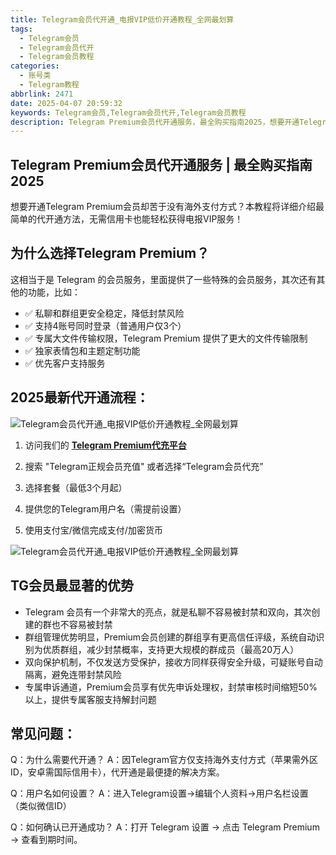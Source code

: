 ```yaml
---
title: Telegram会员代开通_电报VIP低价开通教程_全网最划算
tags:
  - Telegram会员
  - Telegram会员代开
  - Telegram会员教程
categories:
  - 账号类
  - Telegram教程
abbrlink: 2471
date: 2025-04-07 20:59:32
keywords: Telegram会员,Telegram会员代开,Telegram会员教程	
description: Telegram Premium会员代开通服务，最全购买指南2025，想要开通Telegram Premium会员却苦于没有海外支付方式？本教程将详细介绍最简单的代开通方法，无需信用卡也能轻松获得电报VIP服务！为什么选择Telegram Premium？这相当于是 Telegram 的会员服务，里面提供了一些特殊的会员服务，其次还有其他的功能
---
```


## **Telegram Premium会员代开通服务 | 最全购买指南2025**

想要开通Telegram Premium会员却苦于没有海外支付方式？本教程将详细介绍最简单的代开通方法，无需信用卡也能轻松获得电报VIP服务！



## **为什么选择Telegram Premium？**

这相当于是 Telegram 的会员服务，里面提供了一些特殊的会员服务，其次还有其他的功能，比如：

- ✅ 私聊和群组更安全稳定，降低封禁风险
- ✅ 支持4账号同时登录（普通用户仅3个）
- ✅ 专属大文件传输权限，Telegram Premium 提供了更大的文件传输限制
- ✅ 独家表情包和主题定制功能
- ✅ 优先客户支持服务

## **2025最新代开通流程：**

![Telegram会员代开通_电报VIP低价开通教程_全网最划算](https://img.muooy.com/img/1/2025/04/07/67f3cf3f65bad.webp)

1. 访问我们的 **[Telegram Premium代充平台](https://z.muooy.com/buy/16)**
2. 搜索 "Telegram正规会员充值" 或者选择“Telegram会员代充”

1. 选择套餐（最低3个月起）
2. 提供您的Telegram用户名（需提前设置）
3. 使用支付宝/微信完成支付/加密货币

![Telegram会员代开通_电报VIP低价开通教程_全网最划算](https://img.muooy.com/img/1/2025/04/07/67f3cf6c21041.webp)

## TG会员最显著的优势

- Telegram 会员有一个非常大的亮点，就是私聊不容易被封禁和双向，其次创建的群也不容易被封禁
- 群组管理优势明显，Premium会员创建的群组享有更高信任评级，系统自动识别为优质群组，减少封禁概率，支持更大规模的群成员（最高20万人）
- 双向保护机制，不仅发送方受保护，接收方同样获得安全升级，可疑账号自动隔离，避免连带封禁风险
- 专属申诉通道，Premium会员享有优先申诉处理权，封禁审核时间缩短50%以上，提供专属客服支持解封问题

## **常见问题：**

Q：为什么需要代开通？
A：因Telegram官方仅支持海外支付方式（苹果需外区ID，安卓需国际信用卡），代开通是最便捷的解决方案。

Q：用户名如何设置？
A：进入Telegram设置→编辑个人资料→用户名栏设置（类似微信ID）

Q：如何确认已开通成功？
A：打开 Telegram 设置 → 点击 Telegram Premium → 查看到期时间。

